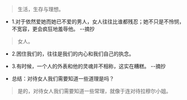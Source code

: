>生活，生存与理想。

- 1.对于依然爱她而她已不爱的男人，女人往往比谁都残忍；她不只是不怜悯，不宽容，更会疯狂地羞辱他。 --摘抄

>女人。

- 2.困住我们的，往往是我们的内心和我们自己的执念。

- 3.有时候，一个人的外表和他的灵魂并不相称，这实在糟糕。 --摘抄

- 总结：对待女人我们需要知道一些道理是吗？

>是的，对待女人我们需要知道一些常理，就像于连对待拉穆尔小姐。
